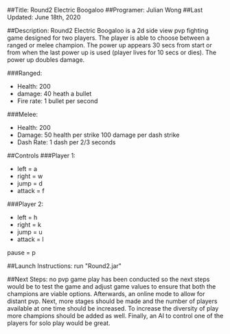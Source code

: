 ##Title: Round2 Electric Boogaloo
##Programer: Julian Wong
##Last Updated: June 18th, 2020

##Description:
Round2 Electric Boogaloo is a 2d side view pvp fighting game designed for two players. The player is able to choose between a ranged or melee champion. The power up appears 30 secs from start or from when the last power up is used (player lives for 10 secs or dies). The power up doubles damage.

###Ranged:
* Health: 200
* damage: 40 heath a bullet
* Fire rate: 1 bullet per second

###Melee:
* Health: 200
* Damage: 50 health per strike 100 damage per dash strike
* Dash Rate: 1 dash per 2/3 seconds

##Controls
###Player 1:
* left = a
* right = w
* jump = d
* attack = f

###Player 2:
* left = h
* right = k
* jump = u
* attack = l

pause = p

##Launch Instructions:
run "Round2.jar"

##Next Steps:
no pvp game play has been conducted so the next steps would be to test the game and adjust game values to ensure that both the champions are viable options. 
Afterwards, an online mode to allow for distant pvp. Next, more stages should be made and the number of players available at one time should be increased.
To increase the diversity of play more champions should be added as well. Finally, an AI to control one of the players for solo play would be great.
